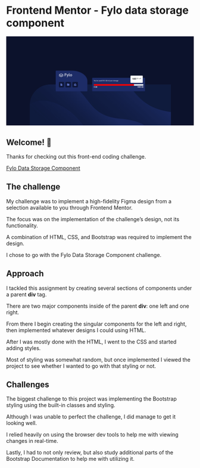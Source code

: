 # Frontend Mentor - Fylo data storage component

![Design preview for the Fylo data storage component coding challenge](FyloDataStorageComponent.png)

## Welcome! 👋

Thanks for checking out this front-end coding challenge.

[Fylo Data Storage Component](https://www.frontendmentor.io/challenges/fylo-data-storage-component-1dZPRbV5n)

## The challenge

My challenge was to implement a high-fidelity Figma design from a selection available to you through Frontend Mentor.

The focus was on the implementation of the challenge’s design, not its functionality.

A combination of HTML, CSS, and Bootstrap was required to implement the design.

I chose to go with the Fylo Data Storage Component challenge.

## Approach

I tackled this assignment by creating several sections of components under a parent **div** tag.

There are two major components inside of the parent **div**: one left and one right.

From there I begin creating the singular components for the left and right, then implemented whatever designs I could using HTML.

After I was mostly done with the HTML, I went to the CSS and started adding styles.

Most of styling was somewhat random, but once implemented I viewed the project to see whether I wanted to go with that styling or not.

## Challenges

The biggest challenge to this project was implementing the Bootstrap styling using the built-in classes and styling.

Although I was unable to perfect the challenge, I did manage to get it looking well.

I relied heavily on using the browser dev tools to help me with viewing changes in real-time.

Lastly, I had to not only review, but also study additional parts of the Bootstrap Documentation to help me with utilizing it.
